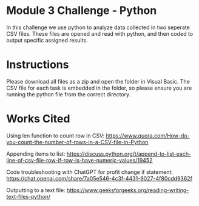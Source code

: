 # Module 3 Challenge - Python

In this challenge we use python to analyze data collected in two seperate CSV files. These files are opened and read with python, and then coded to output specific assigned results. 

# Instructions

Please download all files as a zip and open the folder in Visual Basic. The CSV file for each task is embedded in the folder, so please ensure you are running the python file from the correct directory.

# Works Cited 
Using len function to count row in CSV: https://www.quora.com/How-do-you-count-the-number-of-rows-in-a-CSV-file-in-Python

Appending items to list: https://discuss.python.org/t/append-to-list-each-line-of-csv-file-row-if-row-is-have-numeric-values/19452

Code troubleshooting with ChatGPT for profit change if statement: https://chat.openai.com/share/7a05e546-4c3f-4431-9027-4f80cdd9362f

Outputting to a text file: https://www.geeksforgeeks.org/reading-writing-text-files-python/


